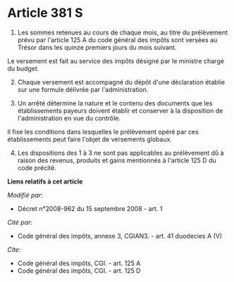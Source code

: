 # Article 381 S

1. Les sommes retenues au cours de chaque mois, au titre du prélèvement prévu par l'article 125 A du code général des impôts
sont versées au Trésor dans les quinze premiers jours du mois suivant. 

Le versement est fait au service des impôts désigné par le ministre chargé du budget. 

2. Chaque versement est accompagné du dépôt d'une déclaration établie sur une formule délivrée par l'administration. 

3. Un arrêté détermine la nature et le contenu des documents que les établissements payeurs doivent établir et conserver à la
disposition de l'administration en vue du contrôle. 

Il fixe les conditions dans lesquelles le prélèvement opéré par ces établissements peut faire l'objet de versements globaux. 

4. Les dispositions des 1 à 3 ne sont pas applicables au prélèvement dû à raison des revenus, produits et gains mentionnés à
l'article 125 D du code précité.

**Liens relatifs à cet article**

_Modifié par_:

  - Décret n°2008-962 du 15 septembre 2008 - art. 1

_Cité par_:

  - Code général des impôts, annexe 3, CGIAN3. - art. 41 duodecies A (V)

_Cite_:

  - Code général des impôts, CGI. - art. 125 A
  - Code général des impôts, CGI. - art. 125 D
